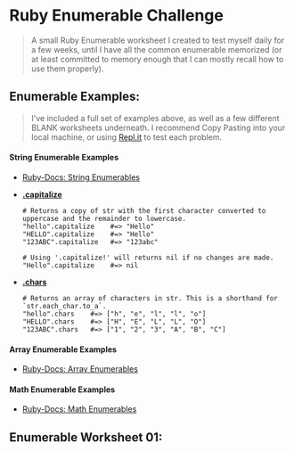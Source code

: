 # Ruby Enumerable Challenge
> A small Ruby Enumerable worksheet I created to test myself daily for a few weeks, until I have all the common enumerable memorized (or at least committed to memory enough that I can mostly recall how to use them properly).

## Enumerable Examples:
> I've included a full set of examples above, as well as a few different BLANK worksheets underneath. I recommend Copy Pasting into your local machine, or using [Repl.it](Repl.it) to test each problem.

#### String Enumerable Examples
  * [Ruby-Docs: String Enumerables](https://ruby-doc.org/core-2.5.1/String.html)

  * __[.capitalize](http://ruby-doc.org/core-2.5.1/String.html#method-i-capitalize)__
    ```
    # Returns a copy of str with the first character converted to uppercase and the remainder to lowercase.
    "hello".capitalize    #=> "Hello"
    "HELLO".capitalize    #=> "Hello"
    "123ABC".capitalize   #=> "123abc"

    # Using '.capitalize!' will returns nil if no changes are made.
    "Hello".capitalize    #=> nil
    ```

  * __[.chars](http://ruby-doc.org/core-2.5.1/String.html#method-i-capitalize)__
    ```
    # Returns an array of characters in str. This is a shorthand for `str.each_char.to_a`.
    "hello".chars    #=> ["h", "e", "l", "l", "o"]
    "HELLO".chars    #=> ["H", "E", "L", "L", "O"]
    "123ABC".chars   #=> ["1", "2", "3", "A", "B", "C"]
    ```

#### Array Enumerable Examples
  * [Ruby-Docs: Array Enumerables](http://ruby-doc.org/core-2.5.1/Array.html)

#### Math Enumerable Examples
  * [Ruby-Docs: Math Enumerables](http://ruby-doc.org/core-2.5.1/Math.html)

## Enumerable Worksheet 01:

